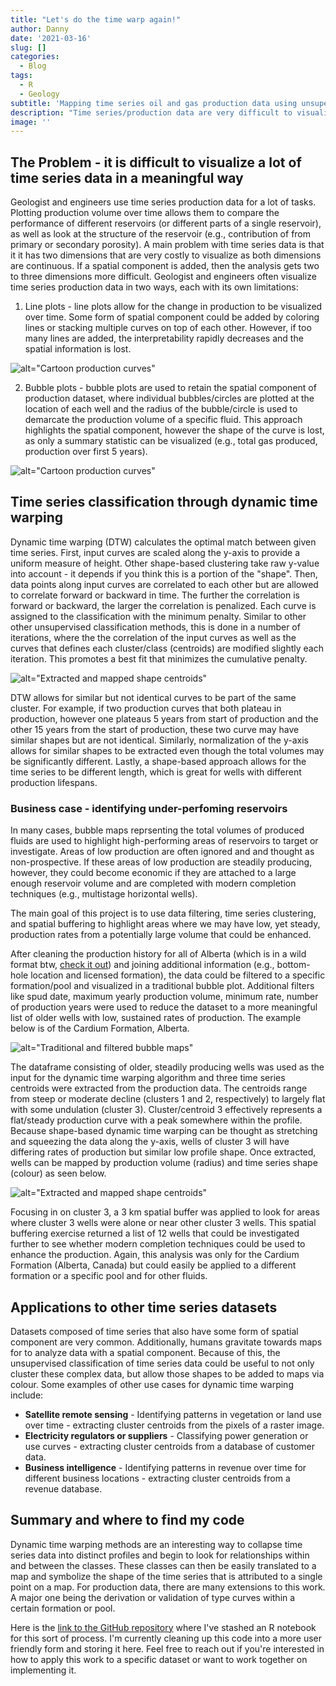 ```yaml
---
title: "Let's do the time warp again!"
author: Danny
date: '2021-03-16'
slug: []
categories:
  - Blog
tags:
  - R
  - Geology
subtitle: 'Mapping time series oil and gas production data using unsupervised classification'
description: "Time series/production data are very difficult to visualize. This project attempts to change that by using dynamic time warping to classify an entire pool's worth of production data into multiple type curves."
image: ''
---
```


## The Problem - it is difficult to visualize a lot of time series data in a meaningful way

Geologist and engineers use time series production data for a lot of tasks. Plotting production volume over time allows them to compare the performance of different reservoirs (or different parts of a single reservoir), as well as look at the structure of the reservoir (e.g., contribution of from primary or secondary porosity). A main problem with time series data is that it it has two dimensions that are very costly to visualize as both dimensions are continuous. If a spatial component is added, then the analysis gets two to three dimensions more difficult. Geologist and engineers often visualize time series production data in two ways, each with its own limitations:

1. Line plots - line plots allow for the change in production to be visualized over time. Some form of spatial component could be added by coloring lines or stacking multiple curves on top of each other. However, if too many lines are added, the interpretability rapidly decreases and the spatial information is lost.

![alt="Cartoon production curves" ](/img/2021-03-16-let-s-do-the-time-warp-again/ProductionCurves100.png)



2. Bubble plots - bubble plots are used to retain the spatial component of production dataset, where individual bubbles/circles are plotted at the location of each well and the radius of the bubble/circle is used to demarcate the production volume of a specific fluid. This approach highlights the spatial component, however the shape of the curve is lost, as only a summary statistic can be visualized (e.g., total gas produced, production over first 5 years).


![alt="Cartoon production curves" ](/img/2021-03-16-let-s-do-the-time-warp-again/BubbleMapCartoon100.png)

## Time series classification through dynamic time warping

Dynamic time warping (DTW) calculates the optimal match between given time series. First, input curves are scaled along the y-axis to provide a uniform measure of height. Other shape-based clustering take raw y-value into account - it depends if you think this is a portion of the "shape". Then, data points along input curves are correlated to each other but are allowed to correlate forward or backward in time. The further the correlation is forward or backward, the larger the correlation is penalized. Each curve is assigned to the classification with the minimum penalty. Similar to other other unsupervised classification methods, this is done in a number of iterations, where the the correlation of the input curves as well as the curves that defines each cluster/class (centroids) are modified slightly each iteration. This promotes a best fit that minimizes the cumulative penalty.    


![alt="Extracted and mapped shape centroids" ](/img/2021-03-16-let-s-do-the-time-warp-again/DTWExample100.png)

DTW allows for similar but not identical curves to be part of the same cluster. For example, if two production curves that both plateau in production, however one plateaus 5 years from start of production and the other 15 years from the start of production, these two curve may have similar shapes but are not identical. Similarly, normalization of the y-axis allows for similar shapes to be extracted even though the total volumes may be significantly different. Lastly, a shape-based approach allows for the time series to be different length, which is great for wells with different production lifespans.

### Business case - identifying under-perfoming reservoirs
In many cases, bubble maps reprsenting the total volumes of produced fluids are used to highlight high-performing areas of reservoirs to target or investigate. Areas of low production are often ignored and and thought as non-prospective. If these areas of low production are steadily producing, however, they could become economic if they are attached to a large enough reservoir volume and are completed with modern completion techniques (e.g., multistage horizontal wells). 

The main goal of this project is to use data filtering, time series clustering, and spatial buffering to highlight areas where we may have low, yet steady, production rates from a potentially large volume that could be enhanced.

After cleaning the production history for all of Alberta (which is in a wild format btw, [check it out](https://static.aer.ca/prd/2020-09/well-production-data-all-alberta-layout-file.docx)) and joining additional information (e.g., bottom-hole location and licensed formation), the data could be filtered to a specific formation/pool and visualized in a traditional bubble plot. Additional filters like spud date, maximum yearly production volume, minimum rate, number of production years were used to reduce the dataset to a more meaningful list of older wells with low, sustained rates of production. The example below is of the Cardium Formation, Alberta.

![alt="Traditional and filtered bubble maps" ](/img/2021-03-16-let-s-do-the-time-warp-again/BubbleMaps100.png)

The dataframe consisting of older, steadily producing wells was used as the input for the dynamic time warping algorithm and three time series centroids were extracted from the production data. The centroids range from steep or moderate decline (clusters 1 and 2, respectively) to largely flat with some undulation (cluster 3). Cluster/centroid 3 effectively represents a flat/steady production curve with a peak somewhere within the profile. Because shape-based dynamic time warping can be thought as stretching and squeezing the data along the y-axis, wells of cluster 3 will have differing rates of production but similar low profile shape. Once extracted, wells can be mapped by production volume (radius) and time series shape (colour) as seen below.


![alt="Extracted and mapped shape centroids" ](/img/2021-03-16-let-s-do-the-time-warp-again/ClustersImage100.png)

Focusing in on cluster 3, a 3 km spatial buffer was applied to look for areas where cluster 3 wells were alone or near other cluster 3 wells. This spatial buffering exercise returned a list of 12 wells that could be investigated further to see whether modern completion techniques could be used to enhance the production. Again, this analysis was only for the Cardium Formation (Alberta, Canada) but could easily be applied to a different formation or a specific pool and for other fluids.

## Applications to other time series datasets

Datasets composed of time series that also have some form of spatial component are very common. Additionally, humans gravitate towards maps for to analyze data with a spatial component. Because of this, the unsupervised classification of time series data could be useful to not only cluster these complex data, but allow those shapes to be added to maps via colour. Some examples of other use cases for dynamic time warping include:
- **Satellite remote sensing** - Identifying patterns in vegetation or land use over time - extracting cluster centroids from the pixels of a raster image.
- **Electricity regulators or suppliers** - Classifying power generation or use curves - extracting cluster centroids from a database of customer data.
- **Business intelligence** - Identifying patterns in revenue over time for different business locations - extracting cluster centroids from a revenue database.


## Summary and where to find my code

Dynamic time warping methods are an interesting way to collapse time series data into distinct profiles and begin to look for relationships within and between the classes.  These classes can then be easily translated to a map and symbolize the shape of the time series that is attributed to a single point on a map. For production data, there are many extensions to this work. A major one being the derivation or validation of type curves within a certain formation or pool.   

Here is the [link to the GitHub repository](https://github.com/ActiveMargins/ProductionMapping) where I've stashed an R notebook for this sort of process. I'm currently cleaning up this code into a more user friendly form and storing it here. Feel free to reach out if you're interested in how to apply this work to a specific dataset or want to work together on implementing it.